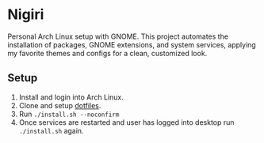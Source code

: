 # Nigiri

Personal Arch Linux setup with GNOME. This project automates the installation of
packages, GNOME extensions, and system services, applying my favorite themes and
configs for a clean, customized look.

## Setup

1. Install and login into Arch Linux.
2. Clone and setup [dotfiles](https://github.com/rhajizada/dotfiles).
3. Run `./install.sh --noconfirm`
4. Once services are restarted and user has logged into desktop run
`./install.sh` again.
